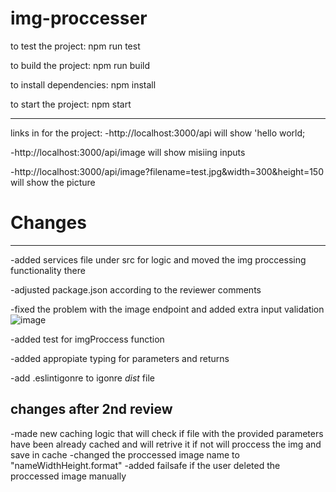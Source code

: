 
# img-proccesser
to test the project: npm run test

to build the project: npm run build

to install dependencies: npm install

to start the project: npm start

-------------------------------------------

links in for the project:
-http://localhost:3000/api
will show 'hello world;

-http://localhost:3000/api/image
will show misiing inputs

-http://localhost:3000/api/image?filename=test.jpg&width=300&height=150
will show the picture

# Changes
-------------------------------------------

-added services file under src for logic and moved the img proccessing functionality there

-adjusted package.json according to the reviewer comments

-fixed the problem with the image endpoint and added extra input validation
![image](https://user-images.githubusercontent.com/95032871/200105777-b1c76c2d-9d2b-4170-ac35-02db6912d0d1.png)


-added test for imgProccess function

-added appropiate typing for parameters and returns

-add .eslintigonre to igonre *dist* file

changes after 2nd review
----------------------------------------------------------
-made new caching logic that will check if file with the provided parameters have been already cached and will retrive it if not will proccess the img and save in cache
-changed the proccessed image name to "nameWidthHeight.format"
-added failsafe if the user deleted the proccessed image manually
